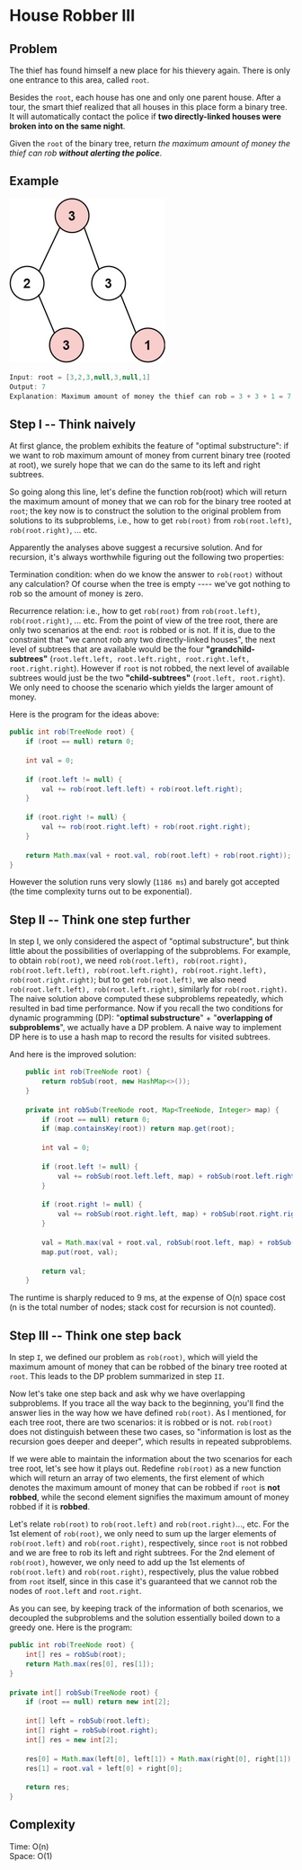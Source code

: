 # House Robber III

## Problem

The thief has found himself a new place for his thievery again. There is only one entrance to this area, called ```root```.

Besides the ```root```, each house has one and only one parent house. After a tour, the smart thief realized that all houses in this place form a binary tree. It will automatically contact the police if **two directly-linked houses were broken into on the same night**.

Given the ```root``` of the binary tree, return *the maximum amount of money the thief can rob **without alerting the police***.

## Example

![Image](./rob1-tree.jpg)

```java
Input: root = [3,2,3,null,3,null,1]
Output: 7
Explanation: Maximum amount of money the thief can rob = 3 + 3 + 1 = 7.
```

## Step I -- Think naively

At first glance, the problem exhibits the feature of "optimal substructure": if we want to rob maximum amount of money from current binary tree (rooted at root), we surely hope that we can do the same to its left and right subtrees.

So going along this line, let's define the function rob(root) which will return the maximum amount of money that we can rob for the binary tree rooted at ```root```; the key now is to construct the solution to the original problem from solutions to its subproblems, i.e., how to get ```rob(root)``` from ```rob(root.left)```, ```rob(root.right)```, ... etc.

Apparently the analyses above suggest a recursive solution. And for recursion, it's always worthwhile figuring out the following two properties:

Termination condition: when do we know the answer to ```rob(root)``` without any calculation? Of course when the tree is empty ---- we've got nothing to rob so the amount of money is zero.

Recurrence relation: i.e., how to get ```rob(root)``` from ```rob(root.left)```, ```rob(root.right)```, ... etc. From the point of view of the tree root, there are only two scenarios at the end: ```root``` is robbed or is not. If it is, due to the constraint that "we cannot rob any two directly-linked houses", the next level of subtrees that are available would be the four **"grandchild-subtrees"** (```root.left.left, root.left.right, root.right.left, root.right.right```). However if ```root``` is not robbed, the next level of available subtrees would just be the two **"child-subtrees"** (```root.left, root.right```). We only need to choose the scenario which yields the larger amount of money.

Here is the program for the ideas above:

```java
public int rob(TreeNode root) {
    if (root == null) return 0;
    
    int val = 0;
    
    if (root.left != null) {
        val += rob(root.left.left) + rob(root.left.right);
    }
    
    if (root.right != null) {
        val += rob(root.right.left) + rob(root.right.right);
    }
    
    return Math.max(val + root.val, rob(root.left) + rob(root.right));
}
```

However the solution runs very slowly (```1186 ms```) and barely got accepted (the time complexity turns out to be exponential).

## Step II -- Think one step further

In step I, we only considered the aspect of "optimal substructure", but think little about the possibilities of overlapping of the subproblems. For example, to obtain ```rob(root)```, we need ```rob(root.left), rob(root.right), rob(root.left.left), rob(root.left.right), rob(root.right.left), rob(root.right.right)```; but to get ```rob(root.left)```, we also need ```rob(root.left.left), rob(root.left.right)```, similarly for ```rob(root.right)```. The naive solution above computed these subproblems repeatedly, which resulted in bad time performance. Now if you recall the two conditions for dynamic programming (DP): "**optimal substructure**" + "**overlapping of subproblems**", we actually have a DP problem. A naive way to implement DP here is to use a hash map to record the results for visited subtrees.

And here is the improved solution:

```java
    public int rob(TreeNode root) {
        return robSub(root, new HashMap<>());
    }

    private int robSub(TreeNode root, Map<TreeNode, Integer> map) {
        if (root == null) return 0;
        if (map.containsKey(root)) return map.get(root);
        
        int val = 0;
        
        if (root.left != null) {
            val += robSub(root.left.left, map) + robSub(root.left.right, map);
        }
        
        if (root.right != null) {
            val += robSub(root.right.left, map) + robSub(root.right.right, map);
        }
        
        val = Math.max(val + root.val, robSub(root.left, map) + robSub(root.right, map));
        map.put(root, val);
        
        return val;
    }
```

The runtime is sharply reduced to 9 ms, at the expense of O(n) space cost (n is the total number of nodes; stack cost for recursion is not counted).

## Step III -- Think one step back

In step ```I```, we defined our problem as ```rob(root)```, which will yield the maximum amount of money that can be robbed of the binary tree rooted at ```root```. This leads to the DP problem summarized in step ```II```.

Now let's take one step back and ask why we have overlapping subproblems. If you trace all the way back to the beginning, you'll find the answer lies in the way how we have defined ```rob(root)```. As I mentioned, for each tree root, there are two scenarios: it is robbed or is not. ```rob(root)``` does not distinguish between these two cases, so "information is lost as the recursion goes deeper and deeper", which results in repeated subproblems.

If we were able to maintain the information about the two scenarios for each tree root, let's see how it plays out. Redefine ```rob(root)``` as a new function which will return an array of two elements, the first element of which denotes the maximum amount of money that can be robbed if ```root``` is **not robbed**, while the second element signifies the maximum amount of money robbed if it is **robbed**.

Let's relate ```rob(root)``` to ```rob(root.left)``` and ```rob(root.right)```..., etc. For the 1st element of ```rob(root)```, we only need to sum up the larger elements of ```rob(root.left)``` and ```rob(root.right)```, respectively, since ```root``` is not robbed and we are free to rob its left and right subtrees. For the 2nd element of ```rob(root)```, however, we only need to add up the 1st elements of ```rob(root.left)``` and ```rob(root.right)```, respectively, plus the value robbed from ```root``` itself, since in this case it's guaranteed that we cannot rob the nodes of ```root.left``` and ```root.right```.

As you can see, by keeping track of the information of both scenarios, we decoupled the subproblems and the solution essentially boiled down to a greedy one. Here is the program:

```java
public int rob(TreeNode root) {
    int[] res = robSub(root);
    return Math.max(res[0], res[1]);
}

private int[] robSub(TreeNode root) {
    if (root == null) return new int[2];
    
    int[] left = robSub(root.left);
    int[] right = robSub(root.right);
    int[] res = new int[2];

    res[0] = Math.max(left[0], left[1]) + Math.max(right[0], right[1]);
    res[1] = root.val + left[0] + right[0];
    
    return res;
}
```

## Complexity

Time: O(n) </br>
Space: O(1)